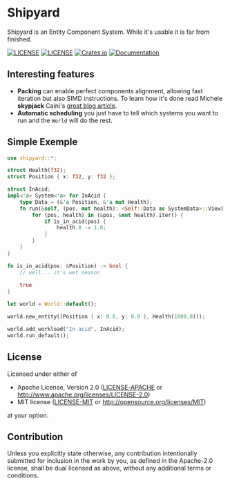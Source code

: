 # Shipyard

Shipyard is an Entity Component System. While it's usable it is far from finished.

[![LICENSE](https://img.shields.io/badge/license-MIT-blue.svg)](LICENSE-MIT)
[![LICENSE](https://img.shields.io/badge/license-apache-blue.svg)](LICENSE-APACHE)
[![Crates.io](https://img.shields.io/crates/v/shipyard.svg)](https://crates.io/crates/shipyard)
[![Documentation](https://docs.rs/shipyard/badge.svg)](https://docs.rs/shipyard)

## Interesting features
- **Packing** can enable perfect components alignment, allowing fast iteration but also SIMD instructions. To learn how it's done read Michele **skypjack** Caini's [great blog article](https://skypjack.github.io/2019-03-21-ecs-baf-part-2-insights/).
- **Automatic scheduling** you just have to tell which systems you want to run and the `World` will do the rest.

## Simple Exemple
```rust
use shipyard::*;

struct Health(f32);
struct Position { x: f32, y: f32 };

struct InAcid;
impl<'a> System<'a> for InAcid {
    type Data = (&'a Position, &'a mut Health);
    fn run(&self, (pos, mut health): <Self::Data as SystemData>::View) {
        for (pos, health) in (&pos, &mut health).iter() {
            if is_in_acid(pos) {
                health.0 -= 1.0;
            }
        }
    }
}

fn is_in_acid(pos: &Position) -> bool {
    // well... it's wet season
     
    true
}

let world = World::default();

world.new_entity((Position { x: 0.0, y: 0.0 }, Health(1000.0)));

world.add_workload("In acid", InAcid);
world.run_default();
```

## License

Licensed under either of

 * Apache License, Version 2.0
   ([LICENSE-APACHE](LICENSE-APACHE) or http://www.apache.org/licenses/LICENSE-2.0)
 * MIT license
   ([LICENSE-MIT](LICENSE-MIT) or http://opensource.org/licenses/MIT)

at your option.

## Contribution

Unless you explicitly state otherwise, any contribution intentionally submitted
for inclusion in the work by you, as defined in the Apache-2.0 license, shall be
dual licensed as above, without any additional terms or conditions.
